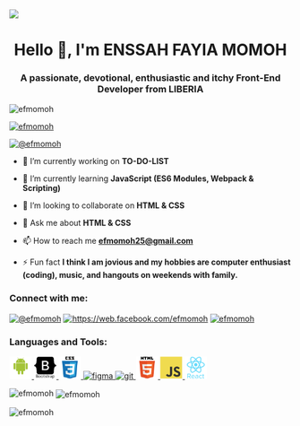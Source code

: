 <img align="center" src="https://th.bing.com/th/id/R.433bd94e755b2d616ad8109b03528f3e?rik=s5M%2fSO95XAHWcw&riu=http%3a%2f%2ftheenterpriseworld.com%2fwp-content%2fuploads%2f2022%2f11%2fProgramming-Featured.jpg&ehk=RJU%2bLr3u9X%2f%2fsDZLDa%2bWqpgQAbfzrCRuSWzPz%2bwE5dY%3d&risl=&pid=ImgRaw&r=0"/>
<h1 align="center">Hello 👋, I'm ENSSAH FAYIA MOMOH</h1>
<h3 align="center">A passionate, devotional, enthusiastic and itchy Front-End Developer from LIBERIA</h3>

<p align="left"> <img src="https://komarev.com/ghpvc/?username=efmomoh&label=Profile%20views&color=0e75b6&style=flat" alt="efmomoh" /> </p>

<p align="left"> <a href="https://github.com/ryo-ma/github-profile-trophy"><img src="https://github-profile-trophy.vercel.app/?username=efmomoh" alt="efmomoh" /></a> </p>

<p align="left"> <a href="https://twitter.com/@efmomoh" target="blank"><img src="https://img.shields.io/twitter/follow/@efmomoh?logo=twitter&style=for-the-badge" alt="@efmomoh" /></a> </p>


- 🔭 I’m currently working on **TO-DO-LIST**

- 🌱 I’m currently learning **JavaScript (ES6 Modules, Webpack & Scripting)**

- 👯 I’m looking to collaborate on **HTML & CSS**

- 💬 Ask me about **HTML & CSS**

- 📫 How to reach me **efmomoh25@gmail.com**

- ⚡ Fun fact **I think I am jovious and my hobbies are computer enthusiast (coding), music, and hangouts on weekends with family.**

<h3 align="left">Connect with me:</h3>
<p align="left">
<a href="https://twitter.com/@efmomoh" target="blank"><img align="center" src="https://raw.githubusercontent.com/rahuldkjain/github-profile-readme-generator/master/src/images/icons/Social/twitter.svg" alt="@efmomoh" height="30" width="40" /></a>
<a href="https://fb.com/https://web.facebook.com/efmomoh" target="blank"><img align="center" src="https://raw.githubusercontent.com/rahuldkjain/github-profile-readme-generator/master/src/images/icons/Social/facebook.svg" alt="https://web.facebook.com/efmomoh" height="30" width="40" /></a>
<a href="https://instagram.com/efmomoh" target="blank"><img align="center" src="https://raw.githubusercontent.com/rahuldkjain/github-profile-readme-generator/master/src/images/icons/Social/instagram.svg" alt="efmomoh" height="30" width="40" /></a>
</p>

<h3 align="left">Languages and Tools:</h3>
<p align="left"> <a href="https://developer.android.com" target="_blank" rel="noreferrer"> <img src="https://raw.githubusercontent.com/devicons/devicon/master/icons/android/android-original-wordmark.svg" alt="android" width="40" height="40"/> </a> <a href="https://getbootstrap.com" target="_blank" rel="noreferrer"> <img src="https://raw.githubusercontent.com/devicons/devicon/master/icons/bootstrap/bootstrap-plain-wordmark.svg" alt="bootstrap" width="40" height="40"/> </a> <a href="https://www.w3schools.com/css/" target="_blank" rel="noreferrer"> <img src="https://raw.githubusercontent.com/devicons/devicon/master/icons/css3/css3-original-wordmark.svg" alt="css3" width="40" height="40"/> </a> <a href="https://www.figma.com/" target="_blank" rel="noreferrer"> <img src="https://www.vectorlogo.zone/logos/figma/figma-icon.svg" alt="figma" width="40" height="40"/> </a> <a href="https://git-scm.com/" target="_blank" rel="noreferrer"> <img src="https://www.vectorlogo.zone/logos/git-scm/git-scm-icon.svg" alt="git" width="40" height="40"/> </a> <a href="https://www.w3.org/html/" target="_blank" rel="noreferrer"> <img src="https://raw.githubusercontent.com/devicons/devicon/master/icons/html5/html5-original-wordmark.svg" alt="html5" width="40" height="40"/> </a> <a href="https://developer.mozilla.org/en-US/docs/Web/JavaScript" target="_blank" rel="noreferrer"> <img src="https://raw.githubusercontent.com/devicons/devicon/master/icons/javascript/javascript-original.svg" alt="javascript" width="40" height="40"/> </a> <a href="https://reactjs.org/" target="_blank" rel="noreferrer"> <img src="https://raw.githubusercontent.com/devicons/devicon/master/icons/react/react-original-wordmark.svg" alt="react" width="40" height="40"/> </a> </p>

<p><img align="left" src="https://github-readme-stats.vercel.app/api/top-langs?username=efmomoh&show_icons=true&locale=en&layout=compact" alt="efmomoh" /></p>

<p>&nbsp;<img align="center" src="https://github-readme-stats.vercel.app/api?username=efmomoh&show_icons=true&locale=en" alt="efmomoh" /></p>

<p><img align="center" src="https://github-readme-streak-stats.herokuapp.com/?user=efmomoh&" alt="efmomoh" /></p>
